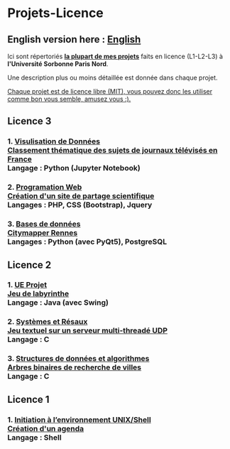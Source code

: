 # Projets-Licence
## English version here : [English](./README_EN.md)
Ici sont répertoriés <b><u>la plupart de mes projets</b></u> faits en licence (L1-L2-L3) à __l'Université Sorbonne Paris Nord__.

Une description plus ou moins détaillée est donnée dans chaque projet.

<u>Chaque projet est de licence libre (MIT), vous pouvez donc les utiliser comme bon vous semble, amusez vous :).</u> 

## <b>Licence 3</b>
### 1. <u>Visulisation de Données</u><br> [Classement thématique des sujets de journaux télévisés en France](./Projet%20Visulisation%20de%20Donn%C3%A9es/) <br> Langage : Python (Jupyter Notebook)

### 2. <u>Programation Web</u> <br> [Création d'un site de partage scientifique](./Projet%20Programation%20Web/) <br> Langages : PHP, CSS (Bootstrap), Jquery

### 3. <u>Bases de données</u><br> [Citymapper Rennes](./Citymapper%20Rennes/) <br> Langages : Python (avec PyQt5), PostgreSQL

## <b>Licence 2</b>
### 1. <u>UE Projet</u><br> [Jeu de labyrinthe](./Labyrinthe/) <br> Langage : Java (avec Swing)
### 2. <u>Systèmes et Résaux</u><br> [Jeu textuel sur un serveur multi-threadé UDP](./Projet%20Systemes%20et%20Resaux/) <br> Langage : C
### 3. <u>Structures de données et algorithmes</u> <br> [Arbres binaires de recherche de villes](./Arbres%20binaires%20de%20recherche%20de%20villes/)<br> Langage : C

## <b>Licence 1</b>
### 1. <u>Initiation à l’environnement UNIX/Shell</u> <br> [Création d'un agenda](./Agenda%20Shell/) <br> Langage : Shell